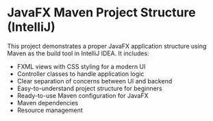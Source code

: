 # JavaFX Maven Project Structure (IntelliJ)

This project demonstrates a proper JavaFX application structure using Maven as the build tool in IntelliJ IDEA. 
It includes:

- FXML views with CSS styling for a modern UI
- Controller classes to handle application logic
- Clear separation of concerns between UI and backend
- Easy-to-understand project structure for beginners
- Ready-to-use Maven configuration for JavaFX
- Maven dependencies
- Resource management